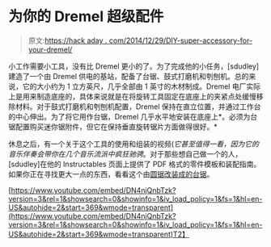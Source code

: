 # 为你的 Dremel 超级配件

> 原文:[https://hack aday . com/2014/12/29/DIY-super-accessory-for-your-dremel/](https://hackaday.com/2014/12/29/diy-super-accessory-for-your-dremel/)

小工作需要小工具，没有比 Dremel 更小的了。为了完成他的小任务，[sdudley]建造了一个由 Dremel 供电的基站，配备了台锯、鼓式打磨机和刳刨机。总的来说，它的大小约为 1 立方英尺，几乎全部由 1 英寸的木材制成。Dremel 电厂实际上是用来制造底座的，具体来说就是在将旋转工具固定在底座上的夹紧点处缓慢移除材料。对于鼓式打磨机和刳刨机配置，Dremel 保持在直立位置，并通过工作台的中心伸出。为了将它用作台锯，Dremel 几乎水平地安装在底座上*。必须为台锯配置购买迷你锯附件，但它在保持垂直旋转锯片方面做得很好。*

休息之后，有一个关于这个工具的使用和组装的视频(*它甚至值得一看，因为它的音乐伴奏会带你在几个音乐流派中疯狂驰骋*。对于那些想自己做一个的人，[sdudley]在他的 Instructables 页面上提供了 PDF 格式的零件模板和装配指南。如果你正在寻找更大一点的东西，看看这个由[圆锯改装成的台锯](http://hackaday.com/2013/10/19/circular-saw-to-table-saw-conversion/)。

[https://www.youtube.com/embed/DN4njQnbTzk?version=3&rel=1&showsearch=0&showinfo=1&iv_load_policy=1&fs=1&hl=en-US&autohide=2&start=369&wmode=transparent](https://www.youtube.com/embed/DN4njQnbTzk?version=3&rel=1&showsearch=0&showinfo=1&iv_load_policy=1&fs=1&hl=en-US&autohide=2&start=369&wmode=transparent)T2】